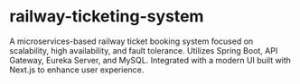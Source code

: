 # railway-ticketing-system
A microservices-based railway ticket booking system focused on scalability, high availability, and fault tolerance. Utilizes Spring Boot, API Gateway, Eureka Server, and MySQL. Integrated with a modern UI built with Next.js to enhance user experience.
